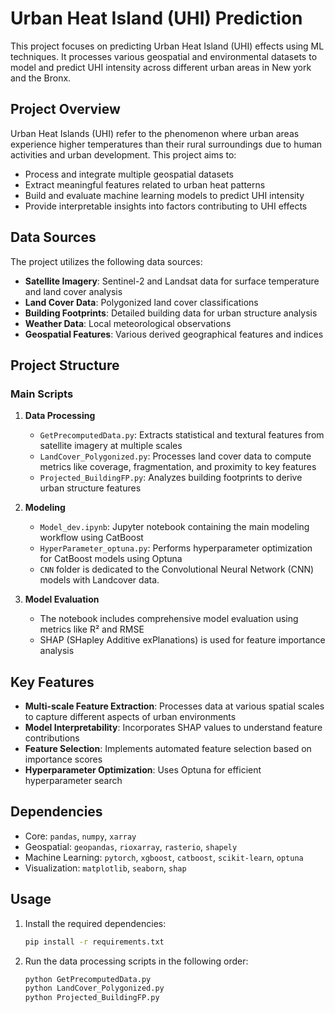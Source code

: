 # Urban Heat Island (UHI) Prediction

This project focuses on predicting Urban Heat Island (UHI) effects using ML techniques. It processes various geospatial and environmental datasets to model and predict UHI intensity across different urban areas in New york and the Bronx.

## Project Overview

Urban Heat Islands (UHI) refer to the phenomenon where urban areas experience higher temperatures than their rural surroundings due to human activities and urban development. This project aims to:

- Process and integrate multiple geospatial datasets
- Extract meaningful features related to urban heat patterns
- Build and evaluate machine learning models to predict UHI intensity
- Provide interpretable insights into factors contributing to UHI effects

## Data Sources

The project utilizes the following data sources:

- **Satellite Imagery**: Sentinel-2 and Landsat data for surface temperature and land cover analysis
- **Land Cover Data**: Polygonized land cover classifications
- **Building Footprints**: Detailed building data for urban structure analysis
- **Weather Data**: Local meteorological observations
- **Geospatial Features**: Various derived geographical features and indices

## Project Structure

### Main Scripts

1. **Data Processing**
   - `GetPrecomputedData.py`: Extracts statistical and textural features from satellite imagery at multiple scales
   - `LandCover_Polygonized.py`: Processes land cover data to compute metrics like coverage, fragmentation, and proximity to key features
   - `Projected_BuildingFP.py`: Analyzes building footprints to derive urban structure features

2. **Modeling**
   - `Model_dev.ipynb`: Jupyter notebook containing the main modeling workflow using  CatBoost
   - `HyperParameter_optuna.py`: Performs hyperparameter optimization for CatBoost models using Optuna  
   - `CNN` folder is dedicated to the Convolutional Neural Network (CNN) models with Landcover data.

3. **Model Evaluation**
   - The notebook includes comprehensive model evaluation using metrics like R² and RMSE
   - SHAP (SHapley Additive exPlanations) is used for feature importance analysis

## Key Features

- **Multi-scale Feature Extraction**: Processes data at various spatial scales to capture different aspects of urban environments
- **Model Interpretability**: Incorporates SHAP values to understand feature contributions
- **Feature Selection**: Implements automated feature selection based on importance scores
- **Hyperparameter Optimization**: Uses Optuna for efficient hyperparameter search

## Dependencies

- Core: `pandas`, `numpy`, `xarray`
- Geospatial: `geopandas`, `rioxarray`, `rasterio`, `shapely`
- Machine Learning: `pytorch`, `xgboost`, `catboost`, `scikit-learn`, `optuna`
- Visualization: `matplotlib`, `seaborn`, `shap`

## Usage

1. Install the required dependencies:
   ```bash
   pip install -r requirements.txt
   ```

2. Run the data processing scripts in the following order:
   ```bash
   python GetPrecomputedData.py
   python LandCover_Polygonized.py
   python Projected_BuildingFP.py
   ```
